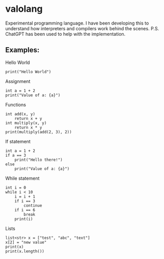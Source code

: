 # valolang
Experimental programming language. I have been developing this to understand how interpreters and compilers work behind the scenes. P.S. ChatGPT has been used to help with the implementation.

## Examples:
Hello World
```
print("Hello World")
```

Assignment
```
int a = 1 + 2
print("Value of a: {a}")
```

Functions
```
int add(x, y)
    return x + y
int multiply(x, y)
    return x * y
print(multiply(add(2, 3), 2))
```

If statement
```
int a = 1 + 2
if a == 3
    print("Hello there!")
else
    print("Value of a: {a}")
```

While statement
```
int i = 0
while i < 10
    i = i + 1
    if i == 3
        continue
    if i == 6
        break
    print(i)
```

Lists
```
list<str> x = ["test", "abc", "text"]
x[2] = "new value"
print(x)
print(x.length())
```